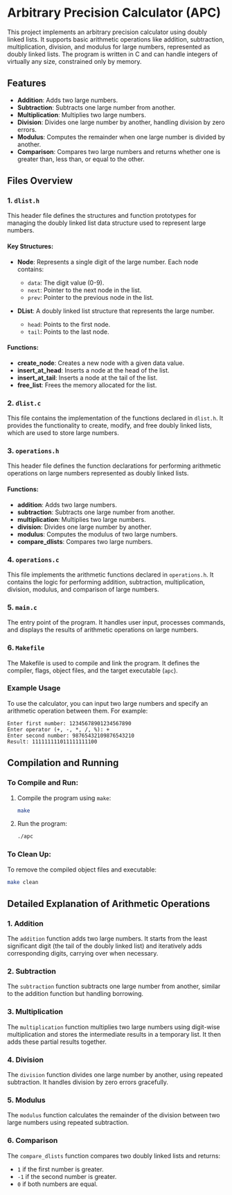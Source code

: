
# Arbitrary Precision Calculator (APC)

This project implements an arbitrary precision calculator using doubly linked lists. It supports basic arithmetic operations like addition, subtraction, multiplication, division, and modulus for large numbers, represented as doubly linked lists. The program is written in C and can handle integers of virtually any size, constrained only by memory.

## Features

- **Addition**: Adds two large numbers.
- **Subtraction**: Subtracts one large number from another.
- **Multiplication**: Multiplies two large numbers.
- **Division**: Divides one large number by another, handling division by zero errors.
- **Modulus**: Computes the remainder when one large number is divided by another.
- **Comparison**: Compares two large numbers and returns whether one is greater than, less than, or equal to the other.

## Files Overview

### 1. `dlist.h`
This header file defines the structures and function prototypes for managing the doubly linked list data structure used to represent large numbers.

#### Key Structures:
- **Node**: Represents a single digit of the large number. Each node contains:
  - `data`: The digit value (0-9).
  - `next`: Pointer to the next node in the list.
  - `prev`: Pointer to the previous node in the list.

- **DList**: A doubly linked list structure that represents the large number.
  - `head`: Points to the first node.
  - `tail`: Points to the last node.

#### Functions:
- **create_node**: Creates a new node with a given data value.
- **insert_at_head**: Inserts a node at the head of the list.
- **insert_at_tail**: Inserts a node at the tail of the list.
- **free_list**: Frees the memory allocated for the list.

### 2. `dlist.c`
This file contains the implementation of the functions declared in `dlist.h`. It provides the functionality to create, modify, and free doubly linked lists, which are used to store large numbers.

### 3. `operations.h`
This header file defines the function declarations for performing arithmetic operations on large numbers represented as doubly linked lists.

#### Functions:
- **addition**: Adds two large numbers.
- **subtraction**: Subtracts one large number from another.
- **multiplication**: Multiplies two large numbers.
- **division**: Divides one large number by another.
- **modulus**: Computes the modulus of two large numbers.
- **compare_dlists**: Compares two large numbers.

### 4. `operations.c`
This file implements the arithmetic functions declared in `operations.h`. It contains the logic for performing addition, subtraction, multiplication, division, modulus, and comparison of large numbers.

### 5. `main.c`
The entry point of the program. It handles user input, processes commands, and displays the results of arithmetic operations on large numbers.

### 6. `Makefile`
The Makefile is used to compile and link the program. It defines the compiler, flags, object files, and the target executable (`apc`).

### Example Usage

To use the calculator, you can input two large numbers and specify an arithmetic operation between them. For example:

```text
Enter first number: 12345678901234567890
Enter operator (+, -, *, /, %): +
Enter second number: 98765432109876543210
Result: 111111111011111111100
```

## Compilation and Running

### To Compile and Run:

1. Compile the program using `make`:
   ```bash
   make
   ```

2. Run the program:
   ```bash
   ./apc
   ```

### To Clean Up:
To remove the compiled object files and executable:
```bash
make clean
```

## Detailed Explanation of Arithmetic Operations

### 1. Addition
The `addition` function adds two large numbers. It starts from the least significant digit (the tail of the doubly linked list) and iteratively adds corresponding digits, carrying over when necessary.

### 2. Subtraction
The `subtraction` function subtracts one large number from another, similar to the addition function but handling borrowing.

### 3. Multiplication
The `multiplication` function multiplies two large numbers using digit-wise multiplication and stores the intermediate results in a temporary list. It then adds these partial results together.

### 4. Division
The `division` function divides one large number by another, using repeated subtraction. It handles division by zero errors gracefully.

### 5. Modulus
The `modulus` function calculates the remainder of the division between two large numbers using repeated subtraction.

### 6. Comparison
The `compare_dlists` function compares two doubly linked lists and returns:
- `1` if the first number is greater.
- `-1` if the second number is greater.
- `0` if both numbers are equal.

